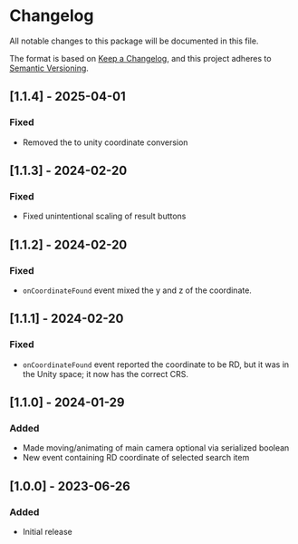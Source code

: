 ﻿# Changelog

All notable changes to this package will be documented in this file.

The format is based on [Keep a Changelog](https://keepachangelog.com/en/1.0.0/),
and this project adheres to [Semantic Versioning](https://semver.org/spec/v2.0.0.html).

## [1.1.4] - 2025-04-01

### Fixed

- Removed the to unity coordinate conversion

## [1.1.3] - 2024-02-20

### Fixed

- Fixed unintentional scaling of result buttons

## [1.1.2] - 2024-02-20

### Fixed

- `onCoordinateFound` event mixed the y and z of the coordinate.

## [1.1.1] - 2024-02-20

### Fixed

- `onCoordinateFound` event reported the coordinate to be RD, but it was in the Unity space; it now has the correct CRS.

## [1.1.0] - 2024-01-29

### Added

- Made moving/animating of main camera optional via serialized boolean
- New event containing RD coordinate of selected search item

## [1.0.0] - 2023-06-26

### Added

- Initial release
